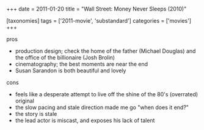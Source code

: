 +++
date = 2011-01-20
title = "Wall Street: Money Never Sleeps (2010)"

[taxonomies]
tags = ['2011-movie', 'substandard']
categories = ['movies']
+++

pros

-   production design; check the home of the father (Michael Douglas)
    and the office of the billionaire (Josh Brolin)
-   cinematography; the best moments are near the end
-   Susan Sarandon is both beautiful and lovely

cons

-   feels like a desperate attempt to live off the shine of the 80's
    (overrated) original
-   the slow pacing and stale direction made me go "when does it end?"
-   the story is stale
-   the lead actor is miscast, and exposes his lack of talent

